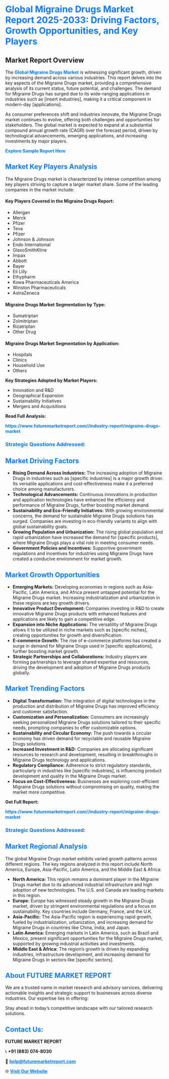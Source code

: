 <h1 style="color: #007BFF;">Global Migraine Drugs Market Report 2025-2033: Driving Factors, Growth Opportunities, and Key Players</h1>

<section id="overview">
<h2>Market Report Overview</h2>
<p>The <a href="https://www.futuremarketreport.com//industry-report/migraine-drugs-market" style="color: #007BFF; text-decoration: none;"><strong>Global Migraine Drugs Market</strong></a> is witnessing significant growth, driven by increasing demand across various industries. This report delves into the key aspects of the Migraine Drugs market, providing a comprehensive analysis of its current status, future potential, and challenges. The demand for Migraine Drugs has surged due to its wide-ranging applications in industries such as [insert industries], making it a critical component in modern-day [applications].</p>
<p>As consumer preferences shift and industries innovate, the Migraine Drugs market continues to evolve, offering both challenges and opportunities for stakeholders. The global market is expected to expand at a substantial compound annual growth rate (CAGR) over the forecast period, driven by technological advancements, emerging applications, and increasing investments by major players.</p>
</section>

<section id="overview">
<p><a href="https://www.futuremarketreport.com//request-sample/reportId=83802" style="color: #007BFF; text-decoration: none;"><strong>Explore Sample Report Here</strong></a></p>
</section>

<section id="key-players">
<h2 style="color: #007BFF;">Market Key Players Analysis</h2>
<p>The Migraine Drugs market is characterized by intense competition among key players striving to capture a larger market share. Some of the leading companies in the market include:</p>
<h4>Key Players Covered in the Migraine Drugs Report:</h4>
<ul><li>Allergan</li><li>Merck</li><li>Pfizer</li><li>Teva</li><li>Pfizer</li><li>Johnson &amp; Johnson</li><li>Endo International</li><li>GlaxoSmithKline</li><li>Impax</li><li>Abbott</li><li>Bayer</li><li>Eli Lilly</li><li>Ethypharm</li><li>Kowa Pharmaceuticals America</li><li>Winston Pharmaceuticals</li><li>AstraZeneca</li></ul>
<h4>Migraine Drugs Market Segmentation by Type:</h4>
<ul><li>Sumatriptan</li><li>Zolmitriptan</li><li>Rizatriptan</li><li>Other Drug</li></ul>

<h4>Migraine Drugs Market Segmentation by Application:</h4>
<ul><li>Hospitals</li><li>Clinics</li><li>Household Use</li><li>Others</li></ul>
<p><strong>Key Strategies Adopted by Market Players:</strong></p>
<ul>
<li>Innovation and R&D</li>
<li>Geographical Expansion</li>
<li>Sustainability Initiatives</li>
<li>Mergers and Acquisitions</li>
</ul>
</section>

<section>
<p><strong>Read Full Analysis: </strong></p><a href="https://www.futuremarketreport.com//industry-report/migraine-drugs-market" style="color: #007BFF; text-decoration: none;"><strong>https://www.futuremarketreport.com//industry-report/migraine-drugs-market</strong></a>
<h3 style="color: #007BFF;">Strategic Questions Addressed:</h3>
</section>

<section id="driving-factors">
<h2 style="color: #007BFF;">Market Driving Factors</h2>
<ul>
<li><strong>Rising Demand Across Industries:</strong> The increasing adoption of Migraine Drugs in industries such as [specific industries] is a major growth driver. Its versatile applications and cost-effectiveness make it a preferred choice among manufacturers.</li>
<li><strong>Technological Advancements:</strong> Continuous innovations in production and application technologies have enhanced the efficiency and performance of Migraine Drugs, further boosting market demand.</li>
<li><strong>Sustainability and Eco-Friendly Initiatives:</strong> With growing environmental concerns, the demand for sustainable Migraine Drugs solutions has surged. Companies are investing in eco-friendly variants to align with global sustainability goals.</li>
<li><strong>Growing Population and Urbanization:</strong> The rising global population and rapid urbanization have increased the demand for [specific products], where Migraine Drugs plays a vital role in meeting consumer needs.</li>
<li><strong>Government Policies and Incentives:</strong> Supportive government regulations and incentives for industries using Migraine Drugs have created a conducive environment for market growth.</li>
</ul>
</section>

<section id="growth-opportunities">
<h2 style="color: #007BFF;">Market Growth Opportunities</h2>
<ul>
<li><strong>Emerging Markets:</strong> Developing economies in regions such as Asia-Pacific, Latin America, and Africa present untapped potential for the Migraine Drugs market. Increasing industrialization and urbanization in these regions are key growth drivers.</li>
<li><strong>Innovative Product Development:</strong> Companies investing in R&D to create innovative Migraine Drugs products with enhanced features and applications are likely to gain a competitive edge.</li>
<li><strong>Expansion into Niche Applications:</strong> The versatility of Migraine Drugs allows it to be utilized in niche markets such as [specific niches], creating opportunities for growth and diversification.</li>
<li><strong>E-commerce Growth:</strong> The rise of e-commerce platforms has created a surge in demand for Migraine Drugs used in [specific applications], further boosting market growth.</li>
<li><strong>Strategic Partnerships and Collaborations:</strong> Industry players are forming partnerships to leverage shared expertise and resources, driving the development and adoption of Migraine Drugs products globally.</li>
</ul>
</section>

<section id="trending-factors">
<h2 style="color: #007BFF;">Market Trending Factors</h2>
<ul>
<li><strong>Digital Transformation:</strong> The integration of digital technologies in the production and distribution of Migraine Drugs has improved efficiency and customer satisfaction.</li>
<li><strong>Customization and Personalization:</strong> Consumers are increasingly seeking personalized Migraine Drugs solutions tailored to their specific needs, prompting companies to offer customizable options.</li>
<li><strong>Sustainability and Circular Economy:</strong> The push towards a circular economy has driven demand for recyclable and reusable Migraine Drugs solutions.</li>
<li><strong>Increased Investment in R&D:</strong> Companies are allocating significant resources to research and development, resulting in breakthroughs in Migraine Drugs technology and applications.</li>
<li><strong>Regulatory Compliance:</strong> Adherence to strict regulatory standards, particularly in industries like [specific industries], is influencing product development and quality in the Migraine Drugs market.</li>
<li><strong>Focus on Cost-Effectiveness:</strong> Businesses are exploring cost-efficient Migraine Drugs solutions without compromising on quality, making the market more competitive.</li>
</ul>
</section>

<section>
<p><strong>Get Full Report: </strong></p><a href="https://www.futuremarketreport.com//industry-report/migraine-drugs-market" style="color: #007BFF; text-decoration: none;"><strong>https://www.futuremarketreport.com//industry-report/migraine-drugs-market</strong></a>
<h3 style="color: #007BFF;">Strategic Questions Addressed:</h3>
</section>


<section id="regional-analysis">
<h2 style="color: #007BFF;">Market Regional Analysis</h2>
<p>The global Migraine Drugs market exhibits varied growth patterns across different regions. The key regions analyzed in this report include North America, Europe, Asia-Pacific, Latin America, and the Middle East & Africa:</p>
<ul>
<li><strong>North America:</strong> This region remains a dominant player in the Migraine Drugs market due to its advanced industrial infrastructure and high adoption of new technologies. The U.S. and Canada are leading markets in this region.</li>
<li><strong>Europe:</strong> Europe has witnessed steady growth in the Migraine Drugs market, driven by stringent environmental regulations and a focus on sustainability. Key countries include Germany, France, and the U.K.</li>
<li><strong>Asia-Pacific:</strong> The Asia-Pacific region is experiencing rapid growth, fueled by industrialization, urbanization, and increasing demand for Migraine Drugs in countries like China, India, and Japan.</li>
<li><strong>Latin America:</strong> Emerging markets in Latin America, such as Brazil and Mexico, present significant opportunities for the Migraine Drugs market, supported by growing industrial activities and investments.</li>
<li><strong>Middle East & Africa:</strong> The region’s growth is driven by expanding industries, infrastructure development, and increasing demand for Migraine Drugs in sectors like [specific sectors].</li>
</ul>
</section>

<footer>
<h2 style="color: #007BFF;">About FUTURE MARKET REPORT</h2>
<p>We are a trusted name in market research and advisory services, delivering actionable insights and strategic support to businesses across diverse industries. Our expertise lies in offering:</p>

<p>Stay ahead in today’s competitive landscape with our tailored research solutions.</p>

<h2 style="color: #007BFF;">Contact Us:</h2>
<p><strong>FUTURE MARKET REPORT</strong></p>
<p>📞 <strong>+91 (883) 074-8030</strong></p>
<p>📧 <strong><a href="mailto:help@futuremarketreport.com" style="color: #007BFF;">help@futuremarketreport.com</a></strong></p>
<p>🌐 <strong><a href="https://www.futuremarketreport.com/" style="color: #007BFF;">Visit Our Website</a></strong></p>
</footer>
